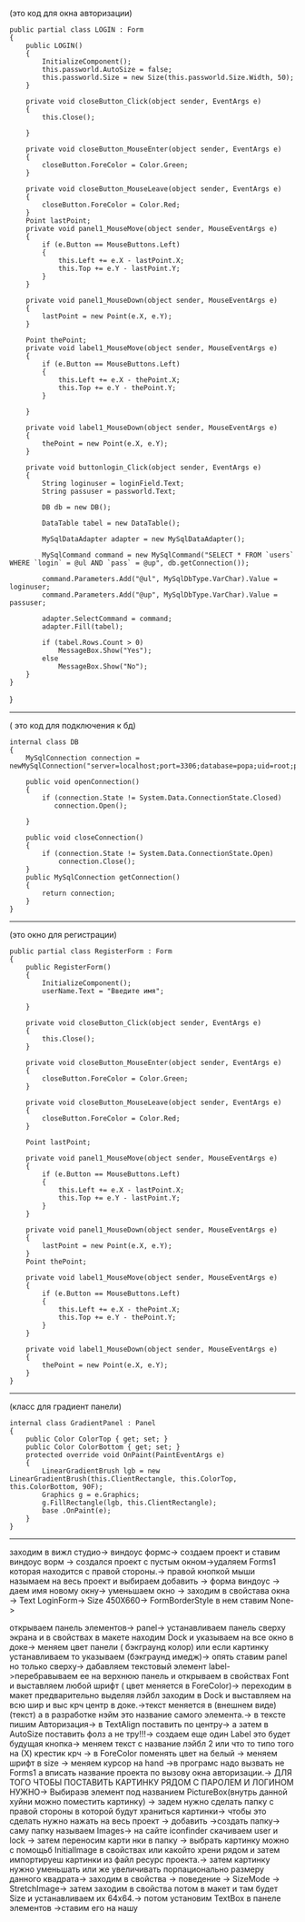 (это код для окна авторизации)

    public partial class LOGIN : Form
    {
        public LOGIN()
        {
            InitializeComponent();
            this.passworld.AutoSize = false;
            this.passworld.Size = new Size(this.passworld.Size.Width, 50);
        }

        private void closeButton_Click(object sender, EventArgs e)
        {
            this.Close();

        }

        private void closeButton_MouseEnter(object sender, EventArgs e)
        {
            closeButton.ForeColor = Color.Green;
        }

        private void closeButton_MouseLeave(object sender, EventArgs e)
        {
            closeButton.ForeColor = Color.Red;
        }
        Point lastPoint;
        private void panel1_MouseMove(object sender, MouseEventArgs e)
        {
            if (e.Button == MouseButtons.Left)
            {
                this.Left += e.X - lastPoint.X;
                this.Top += e.Y - lastPoint.Y;
            }
        }

        private void panel1_MouseDown(object sender, MouseEventArgs e)
        {
            lastPoint = new Point(e.X, e.Y);
        }

        Point thePoint;
        private void label1_MouseMove(object sender, MouseEventArgs e)
        {
            if (e.Button == MouseButtons.Left)
            {
                this.Left += e.X - thePoint.X;
                this.Top += e.Y - thePoint.Y;
            }

        }

        private void label1_MouseDown(object sender, MouseEventArgs e)
        {
            thePoint = new Point(e.X, e.Y);
        }

        private void buttonlogin_Click(object sender, EventArgs e)
        {
            String loginuser = loginField.Text;
            String passuser = passworld.Text;

            DB db = new DB();

            DataTable tabel = new DataTable();

            MySqlDataAdapter adapter = new MySqlDataAdapter();

            MySqlCommand command = new MySqlCommand("SELECT * FROM `users` WHERE `login` = @ul AND `pass` = @up", db.getConnection());

            command.Parameters.Add("@ul", MySqlDbType.VarChar).Value = loginuser;
            command.Parameters.Add("@up", MySqlDbType.VarChar).Value = passuser;

            adapter.SelectCommand = command; 
            adapter.Fill(tabel);

            if (tabel.Rows.Count > 0)
                MessageBox.Show("Yes");
            else
                MessageBox.Show("No");
        }
    }
}
________________________________________________________________________________
( это код для подключения к бд)

    internal class DB
    {
        MySqlConnection connection = newMySqlConnection("server=localhost;port=3306;database=popa;uid=root;password=root");

        public void openConnection()
        {
            if (connection.State != System.Data.ConnectionState.Closed)
               connection.Open();
            
        }

        public void closeConnection()
        {
            if (connection.State != System.Data.ConnectionState.Open)
                connection.Close();
        }
        public MySqlConnection getConnection()
        {
            return connection;
        }
    }
________________________________________________________________________
(это окно для регистрации)

    public partial class RegisterForm : Form
    {
        public RegisterForm()
        {
            InitializeComponent();
            userName.Text = "Введите имя";

        }

        private void closeButton_Click(object sender, EventArgs e)
        {
            this.Close();
        }

        private void closeButton_MouseEnter(object sender, EventArgs e)
        {
            closeButton.ForeColor = Color.Green;
        }

        private void closeButton_MouseLeave(object sender, EventArgs e)
        {
            closeButton.ForeColor = Color.Red;
        }

        Point lastPoint;

        private void panel1_MouseMove(object sender, MouseEventArgs e)
        {
            if (e.Button == MouseButtons.Left)
            {
                this.Left += e.X - lastPoint.X;
                this.Top += e.Y - lastPoint.Y;
            }
        }

        private void panel1_MouseDown(object sender, MouseEventArgs e)
        {
            lastPoint = new Point(e.X, e.Y);
        }
        Point thePoint;

        private void label1_MouseMove(object sender, MouseEventArgs e)
        {
            if (e.Button == MouseButtons.Left)
            {
                this.Left += e.X - thePoint.X;
                this.Top += e.Y - thePoint.Y;
            }
        }

        private void label1_MouseDown(object sender, MouseEventArgs e)
        {
            thePoint = new Point(e.X, e.Y);
        }
    }

______________________________________________________________________________
(класс для градиент панели)

    internal class GradientPanel : Panel
    {
        public Color ColorTop { get; set; }
        public Color ColorBottom { get; set; }
        protected override void OnPaint(PaintEventArgs e)
        {
            LinearGradientBrush lgb = new LinearGradientBrush(this.ClientRectangle, this.ColorTop, this.ColorBottom, 90F);
            Graphics g = e.Graphics;
            g.FillRectangle(lgb, this.ClientRectangle);
            base .OnPaint(e);
        }
    }
____________________________________________________________________________________
заходим в вижл студио-> виндоус формс-> создаем проект и ставим виндоус ворм -> создался проект с пустым окном->удаляем Forms1 которая находится с правой стороны.-> правой кнопкой мыши назымаем на весь проект и выбираем добавить -> форма виндоус -> даем имя новому окну->  уменьшаем окно -> заходим в свойстава окна -> Text LoginForm-> Size 450X660-> FormBorderStyle в нем ставим None->


открываем панель элементов-> panel-> устанавливаем панель сверху экрана и в свойствах в макете находим Dock и указываем на все окно в доке-> меняем цвет панели ( бэкграунд колор) или если картинку устанавливаем то указываем (бэкграунд имедж)-> опять ставим panel но только сверху-> дабавляем текстовый элемент label->перебравываем ее на верхнюю панель и открываем в свойствах Font и выставляем любой шрифт ( цвет меняется в ForeColor)-> переходим в макет предварительно выделяя лэйбл заходим в Dock и выставляем на всю шир и выс крч центр в доке.->текст меняется  в (внешнем виде) (текст) а в разработке нэйм это название самого элемента.-> в тексте пишим Авторизация-> в TextAlign поставить по центру-> а затем в AutoSize поставить фолз а не тру!!!-> создаем еще один Label это будет будущая кнопка-> меняем текст с название лэйбл 2 или что то типо того на (Х) крестик крч -> в ForeColor поменять цвет на белый -> меняем шрифт в size -> меняем курсор на hand ->в програмс надо вызвать не Forms1 а вписать название проекта по вызову окна авторизации.-> ДЛЯ ТОГО ЧТОБЫ ПОСТАВИТЬ КАРТИНКУ РЯДОМ С ПАРОЛЕМ И ЛОГИНОМ НУЖНО-> Выбираэв элемент под названием PictureBox(внутрь данной хуйни можно поместить картинку) -> задем нужно сделать папку с правой стороны в которой будут храниться картинки-> чтобы это сделать нужно нажать на весь проект -> добавить ->создать папку-> саму папку называем Images-> на сайте iconfinder скачиваем user и lock -> затем переносим карти нки в папку ->  выбрать картинку можно с помощьб Initiallmage в свойствах или какойто хрени рядом и затем импортируеш картинки из файл ресурс проекта.-> затем картинку нужно уменьшать или же увеличивать порпационально размеру данного квадрата-> заходим в свойства -> поведение -> SizeMode -> StretchImage-> затем заходим в свойства потом в макет и там будет Size и устанавливаем их 64х64.-> потом установим TextBox в панеле элементов ->ставим его на нашу 
